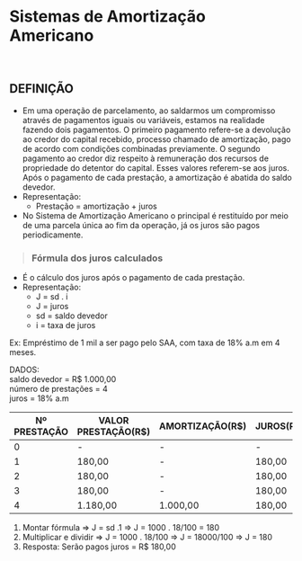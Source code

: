 # Sistemas de Amortização Americano

<br>

## DEFINIÇÃO
* Em uma operação de parcelamento, ao saldarmos um compromisso através de pagamentos iguais ou variáveis, estamos na realidade fazendo dois pagamentos. O primeiro pagamento refere-se a devolução ao credor do capital recebido, processo chamado de amortização, pago de acordo com condições combinadas previamente. O segundo pagamento ao credor diz respeito à remuneração dos recursos de propriedade do detentor do capital. Esses valores referem-se aos juros. Após o pagamento de cada prestação, a amortização é abatida do saldo devedor.
* Representação:
  - Prestação = amortização + juros
* No Sistema de Amortização Americano o principal é restituído por meio de uma parcela única ao fim da operação, já os juros são pagos periodicamente.

> ### Fórmula dos juros calculados
* É o cálculo dos juros após o pagamento de cada prestação.
* Representação:
  - J = sd . i
  - J = juros
  - sd = saldo devedor
  - i = taxa de juros

Ex: Empréstimo de 1 mil a ser pago pelo SAA, com taxa de 18% a.m em 4 meses.

DADOS:   
saldo devedor = R$ 1.000,00    
número de prestações = 4  
juros = 18% a.m  

| Nº PRESTAÇÃO | VALOR PRESTAÇÃO(R$) | AMORTIZAÇÃO(R$) | JUROS(R$) | SALDO DEVEDOR(R$) |
| ------------ | ------------------- | --------------- | --------- | ----------------- |
| 0            | -                   | -               | -         | 1000,00           |
| 1            | 180,00              | -               | 180,00    | 1.000,00          |
| 2            | 180,00              | -               | 180,00    | 1.000,00          |
| 3            | 180,00              | -               | 180,00    | 1.000,00          |
| 4            | 1.180,00            | 1.000,00        | 180,00    | 0                 | 

1. Montar fórmula => J = sd .1 => J = 1000 . 18/100 = 180
2. Multiplicar e dividir => J = 1000 . 18/100 => J = 18000/100 => J = 180
3. Resposta: Serão pagos juros = R$ 180,00